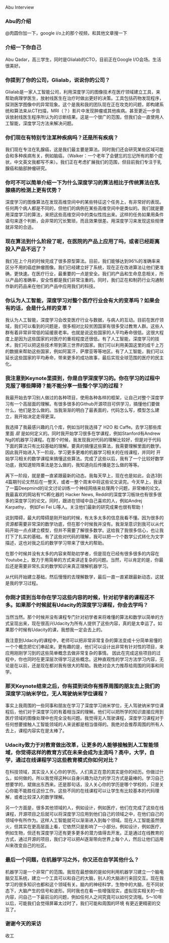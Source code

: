 Abu Interview

### Abu的介绍
@肉圆你加一下，google i/o上的那个视频，和其他文章搜一下

### 介绍一下你自己
Abu Qadar，高三学生，同时是Glialab的CTO，目前正在Google I/O会场。生活很美好。

### 你提到了你的公司，Glialab，说说你的公司？
Glialab是一家人工智能公司，利用深度学习的图像技术在医疗领域建立工具，来帮助病理学医生，放射线医生在治疗时做出更好的决策。工具包括药物发现程序，探测医学图像中的异常现象。这个是我和我的团队现在正在攻克的问题，即构建系统和算法来从CT扫描，MRI（？）影片中发现肿瘤或其他疾病。甚至更近一步告诉放射线医生程序所认为的诊断结果。这是一个很广的范围，但我们会一直使用人工智能，深度学习方法来解决问题。

### 你们现在有特别专注某种疾病吗？还是所有疾病？
我们现在专注在乳腺癌，这是我们最主要是算法。同时我们还会研究某些区域可能会和多种疾病有关，例如脑癌，（Walker：一个老年了会健忘的忘记所有的那个症状，中文英文我都写不来）。我们正在考虑扩展我们的范围，但目前我们专注于乳腺癌和脑部肿瘤研究。

### 你可不可以简单介绍一下为什么深度学习的算法相比于传统算法在乳腺癌的检测上更有优势？
深度学习的图像算法在发现高维空间中的某些特征这个任务上，有非常好的表现。任何两个病人都是不同的，但他们的病例在某些高维空间中是类似的。我们就是要用深度学习的算法，来把这些高维空间中的类似性找出来。这样的任务如果用条件语句来逐个判断，会非常的冗长繁琐，而且效果很差。用深度学习来发现这些规律就非常的合适。

### 现在算法到什么阶段了呢，在医院的产品上应用了吗，或者已经距离投入产品不远了？
我们在上个月的时候完成了很多原型算法。目前，我们能够达到96%的准确率来区分不用的癌症肿瘤图像。我们已经建立好了系统，现在正在改进算法让他们更准确，更快速。在医疗行业，最重要的一点是安全。我们的产品和生命息息相关，所以产品的准确率，安全性都是我们非常注重的。同时，我们正在和制药行业沟通制作新的药品来在他们的产品中应用我们的科技。

### 你认为人工智能，深度学习对整个医疗行业会有大的变革吗？如果会有的话，会是什么样的变革？
我认为人工智能，深度学习会改变医疗行业与数据，与病人的互动。目前在医疗领域，我们可以看到的问题是，很多相对比较贫困国家有很多受过教育人群。这些人群有着非常非常低的延缓衰老率。也就是说这些国家的人平均寿命很低。这很大程度上是因为这些国家的对医疗的重视程度还很低。有了人工智能，深度学习的技术，我们可以把这些技术带到第三世界的国家。我们可以利用美国这里的成千上万的数据来帮助这些国家，例如阿富汗，萨摩亚等等地区。有了人工智能，我们可以延长这些国家的平均寿命，带来更多的成功故事，最后实现全球范围的医疗的民主化。

### 我注意到Keynote里提到，你是自学深度学习的。你在学习的过程中克服了哪些障碍？能不能分享一些整个学习的过程？
我最开始去学习别人做过的各种项目，使用各种各样的框架，让自己对整个深度学习有一个高层面的理解。有很多很多的Github开源项目可供学习，搞懂他们要做什么，他们是怎么做的。当我渐渐的明白了最表面的，代码怎么写，模型怎么建立，我开始决定走得更深。

我选择了我最感兴趣的几个库，例如当时我选择了 H2O 和 Caffe。去学习那些库里面 *层* 是如何定义的。同时我开始学习很多在学课程，例如Stanford有Andrew Ng的机器学习课程。在那个时候，我发现我对代码的理解比较好，但是对于代码下面的算法只有比较基础的理解。要真的搞懂这些算法，我需要理解里面的数学。因此我开始进入下一阶段，学习更多更难的机器学习相关的在线课程，并同时
开始学习相关的数学课程来搞懂这些算法。完成了这些以后，我有了一个比较好数学功底，我知道矩阵乘法是怎么做的，我知道向后传播是怎么做的等等。

再下一阶段，就是要一直紧跟最新的动态。我每天早上，现在也是如此，会选3到4篇期刊论文然后在一整天，或者一整个周末中将这些论文读完。今天早上，我读了一篇Deepmind的论文讨论训练一个神经网络来处理两个问题，非常棒的论文。我最喜欢的网站有YC孵化器的 Hacker News, Reddit的深度学习板块也有很多很多的深度学习的论文。同时，跟进在领域中自己喜欢的人，例如Andrej Karpathy， 例如Fei Fei Li等人。关注他们最新的研究成果也很有帮助！

说到障碍，最大的障碍是刚开始的时候，有太多太多的信息我看不懂。因为很多的资源都需要非常深的数学功底，但在那个时候我并没有。我渐渐意识到我可以从代码开始一点点建立模型，但并不需要了解很多数学。这给我了我很多信心，也让我打下了扎实的基础。有了这些对代码的理解，我可以把一个个数学公式转化为文字描述，这也对我之后的数学学习带来了很大的帮助。

在那个时候并没有太多的内容来帮助初学者，但是现在已经有很多很多的内容在Youtube上，致力于用简单的方式来讲述复杂的问题。当然，可以肯定的是，你最后还是需要非常扎实的数学知识来真正理解机器学习。

从代码开始建立基础，然后慢慢的去理解数学，最后一直一直紧跟最新动态，这就是我的学习过程。

### 你刚才提到当年你在学习这些内容的时候，针对初学者的课程还不多。如果那个时候就有Udacity的深度学习课程，你会去学吗？
当然当然。那个时候并没有课程专门针对初学者来将难懂的算法和数学以简单的方式呈现出来，现在很高兴Udacity为所有人提供了这些内容，真的是太幸运了。如果那个时候有Udacity的课，我想我一定会去上的。 

我注意到Udacity的课程中，老师可以把非常非常复杂的算法变成十分简单易懂的一个个概念把它们串起来。更有趣的是，他们可以设计出非常有针对性的项目，来应用刚刚学习到的这些简单概念去做非常复杂的事情。 因此在完成这些项目的过程中，你也同时在更深层次得学习这些概念。这种直观性的学习方法学习内容，无论是在以前，还是现在都对我有很大的帮助。我绝对会大力推荐给周围的同事和同学。

### 那天Keynote结束之后，你有提到说你有推荐周围的朋友去上我们的深度学习纳米学位，无人驾驶纳米学位课程？
事实上我周围的一些同事和朋友在学习了深度学习纳米学位，无人驾驶纳米学位课程后，他们对于深度学习的有着相当深的理解。他们可以把所学的知识直接应用到医疗领域的图像处理中也完全没有问题。我觉得无人驾驶课程，深度学习课程对于任何想要接触人工智能领域的人来说都是相当值得的。我绝对会推荐周围的所有人去上，课程内容实在是太棒了。

### Udacity致力于对教育做出改革，让更多的人能够接触到人工智能领域，你觉得这样的教育方式在未来会成为主流吗？高中，大学，自学，通过在线课程学习这些教育模式你如何对比？
在科技领域，其实没人关心你的学历。人们真正在意的其实是你的经历。你做过什么，如何做的。所以我觉得这种以自身兴趣为动力的学习方式是最棒的。学习自己想要学的，斌做出东西来。还是那句话，没人关心你的学历是哪个学校的，只是关心你能不能胜任这份工作。这些不同的在线课程可以让学生有比较基本的代码理解，或者比较深入的数学理解。

另一个方面是，很多其他领域的人，例如设计，例如医疗，他们在完成了这些在线课程，开源项目之后就可以将深度学习应用到他们自己的领域之中，在他们自己的领域中有所作为。这样人工智能就可以渐渐进入到每个领域。现在人工智能虽然很火，但其实在更高层面上看，它依然只是影响了一小部分。例如设计，例如医疗，例如生物，但还有深度学习还有更多更多的潜力值得去开发。正是通过在线教育的方式，通过开源的项目，我们才可以把AI逐渐带向世界上每个人，然后让他们运用AI来改变自己的社区。

### 最后一个问题，在机器学习之外，你又还在自学其他什么？
机器学习是一个非常广的范围。我现在最想做的是如何利用机器学习建立一个脑电脑交互系统，建立一个工具可以和自己的大脑，别人的大脑进行来回交互。现在我学习的很多知识也都和这个领域有关。脑内的神经科学，生物中的大脑，在不同状态下，大脑产生的信号和波形。同时我也在看一些增强现实，虚拟现实相关的一些内容，问自己一下最前沿的问题，例如任何人之间究竟可以如何交流哦。5～10年以后，可能我们会觉得屏幕太过时了，我们可能和周围的环境 有更近更精密的交互了。

### 谢谢今天的采访
收工







